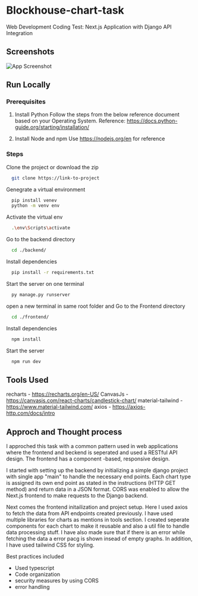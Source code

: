 
# Blockhouse-chart-task

Web Development Coding Test: Next.js Application with Django API Integration 




## Screenshots

![App Screenshot](https://via.placeholder.com/468x300?text=App+Screenshot+Here)



## Run Locally

### Prerequisites
1. Install Python
Follow the steps from the below reference document based on your Operating System. Reference: https://docs.python-guide.org/starting/installation/

2. Install Node and npm
Use https://nodejs.org/en for reference

### Steps


Clone the project or download the zip

```bash
  git clone https://link-to-project
```

Genegrate a virtual environment
```bash
  pip install venev
  python -m venv env
```

Activate the virtual env
```bash
  .\env\Scripts\activate
```

Go to the backend directory

```bash
  cd ./backend/
```
Install dependencies

```bash
  pip install -r requirements.txt
```

Start the server on one terminal

```bash
  py manage.py runserver
```

open a new terminal in same root folder and Go to the Frontend directory

```bash
  cd ./frontend/
```

Install dependencies

```bash
  npm install
```

Start the server

```bash
  npm run dev
```
## Tools Used

recharts - https://recharts.org/en-US/
CanvasJs - https://canvasjs.com/react-charts/candlestick-chart/
material-tailwind - https://www.material-tailwind.com/
axios - https://axios-http.com/docs/intro

## Approch and Thought process

I approched this task with a common pattern used in web applications where the frontend and beckend is seperated and used a RESTful API design. The frontend has a component -based, responsive design.

I started with setting up the backend by initializing a simple django project with single app "main" to handle the necessary end points. Each chart type is assigned its own end point as stated in the instructions (HTTP GET method) and return data in a JSON format. CORS was enabled to allow the Next.js frontend to make requests to the Django backend.

Next comes the frontend initailization and project setup. Here I used axios to fetch the data from API endpoints created previously. I have used multiple libraries for charts as mentions in tools section. I created seperate components for each chart to make it reusable and also a util file to handle data processing  stuff. I have also made sure that if there is an error while fetching the data a error pacg is shown insead of empty graphs. In addition, I have used tailwind CSS for styling. 

Best practices included
* Used typescript
* Code organization
* security measures by using CORS
* error handling

